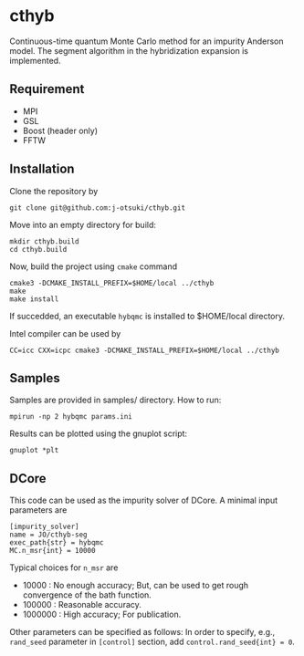 # cthyb

Continuous-time quantum Monte Carlo method for an impurity Anderson model. The segment algorithm in the hybridization expansion is implemented.

## Requirement

- MPI
- GSL
- Boost (header only)
- FFTW

## Installation

Clone the repository by
```
git clone git@github.com:j-otsuki/cthyb.git
```
Move into an empty directory for build:
```
mkdir cthyb.build
cd cthyb.build
```
Now, build the project using ``cmake`` command 
```
cmake3 -DCMAKE_INSTALL_PREFIX=$HOME/local ../cthyb
make
make install
```
If succedded, an executable ``hybqmc`` is installed to $HOME/local directory.

Intel compiler can be used by
```
CC=icc CXX=icpc cmake3 -DCMAKE_INSTALL_PREFIX=$HOME/local ../cthyb
```

## Samples

Samples are provided in samples/ directory.
How to run: 
```
mpirun -np 2 hybqmc params.ini
```
Results can be plotted using the gnuplot script:
```
gnuplot *plt
```

## DCore

This code can be used as the impurity solver of DCore.
A minimal input parameters are
```
[impurity_solver]
name = JO/cthyb-seg
exec_path{str} = hybqmc
MC.n_msr{int} = 10000
```
Typical choices for ``n_msr`` are

- 10000 : No enough accuracy; But, can be used to get rough convergence of the bath function. 
- 100000 : Reasonable accuracy.
- 1000000 : High accuracy; For publication.

Other parameters can be specified as follows:
In order to specify, e.g., ``rand_seed`` parameter in ``[control]`` section, add  ``control.rand_seed{int} = 0``.
